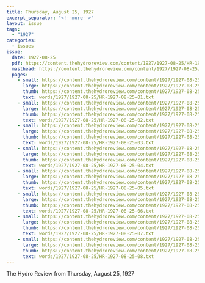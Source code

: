 ```yaml
---
title: Thursday, August 25, 1927
excerpt_separator: "<!--more-->"
layout: issue
tags:
  - "1927"
categories:
  - issues
issue:
  date: 1927-08-25
  pdf: https://content.thehydroreview.com/content/1927/1927-08-25/HR-1927-08-25.pdf
  masthead: https://content.thehydroreview.com/content/1927/1927-08-25/masthead/HR-1927-08-25.jpg
  pages:
    - small: https://content.thehydroreview.com/content/1927/1927-08-25/small/HR-1927-08-25-01.jpg
      large: https://content.thehydroreview.com/content/1927/1927-08-25/large/HR-1927-08-25-01.jpg
      thumb: https://content.thehydroreview.com/content/1927/1927-08-25/thumbnails/HR-1927-08-25-01.jpg
      text: words/1927/1927-08-25/HR-1927-08-25-01.txt
    - small: https://content.thehydroreview.com/content/1927/1927-08-25/small/HR-1927-08-25-02.jpg
      large: https://content.thehydroreview.com/content/1927/1927-08-25/large/HR-1927-08-25-02.jpg
      thumb: https://content.thehydroreview.com/content/1927/1927-08-25/thumbnails/HR-1927-08-25-02.jpg
      text: words/1927/1927-08-25/HR-1927-08-25-02.txt
    - small: https://content.thehydroreview.com/content/1927/1927-08-25/small/HR-1927-08-25-03.jpg
      large: https://content.thehydroreview.com/content/1927/1927-08-25/large/HR-1927-08-25-03.jpg
      thumb: https://content.thehydroreview.com/content/1927/1927-08-25/thumbnails/HR-1927-08-25-03.jpg
      text: words/1927/1927-08-25/HR-1927-08-25-03.txt
    - small: https://content.thehydroreview.com/content/1927/1927-08-25/small/HR-1927-08-25-04.jpg
      large: https://content.thehydroreview.com/content/1927/1927-08-25/large/HR-1927-08-25-04.jpg
      thumb: https://content.thehydroreview.com/content/1927/1927-08-25/thumbnails/HR-1927-08-25-04.jpg
      text: words/1927/1927-08-25/HR-1927-08-25-04.txt
    - small: https://content.thehydroreview.com/content/1927/1927-08-25/small/HR-1927-08-25-05.jpg
      large: https://content.thehydroreview.com/content/1927/1927-08-25/large/HR-1927-08-25-05.jpg
      thumb: https://content.thehydroreview.com/content/1927/1927-08-25/thumbnails/HR-1927-08-25-05.jpg
      text: words/1927/1927-08-25/HR-1927-08-25-05.txt
    - small: https://content.thehydroreview.com/content/1927/1927-08-25/small/HR-1927-08-25-06.jpg
      large: https://content.thehydroreview.com/content/1927/1927-08-25/large/HR-1927-08-25-06.jpg
      thumb: https://content.thehydroreview.com/content/1927/1927-08-25/thumbnails/HR-1927-08-25-06.jpg
      text: words/1927/1927-08-25/HR-1927-08-25-06.txt
    - small: https://content.thehydroreview.com/content/1927/1927-08-25/small/HR-1927-08-25-07.jpg
      large: https://content.thehydroreview.com/content/1927/1927-08-25/large/HR-1927-08-25-07.jpg
      thumb: https://content.thehydroreview.com/content/1927/1927-08-25/thumbnails/HR-1927-08-25-07.jpg
      text: words/1927/1927-08-25/HR-1927-08-25-07.txt
    - small: https://content.thehydroreview.com/content/1927/1927-08-25/small/HR-1927-08-25-08.jpg
      large: https://content.thehydroreview.com/content/1927/1927-08-25/large/HR-1927-08-25-08.jpg
      thumb: https://content.thehydroreview.com/content/1927/1927-08-25/thumbnails/HR-1927-08-25-08.jpg
      text: words/1927/1927-08-25/HR-1927-08-25-08.txt
---
```


The Hydro Review from Thursday, August 25, 1927

<!--more-->

